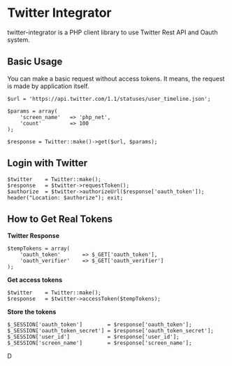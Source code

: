 Twitter Integrator
==================

twitter-integrator is a PHP client library to use Twitter Rest API and Oauth system.

Basic Usage
------------------

You can make a basic request without access tokens. It means, the request is made by application itself.

    $url = 'https://api.twitter.com/1.1/statuses/user_timeline.json';

    $params = array(
        'screen_name'   => 'php_net',
        'count'         => 100
    );

    $response = Twitter::make()->get($url, $params);

Login with Twitter 
------------------

    $twitter    = Twitter::make();
    $response   = $twitter->requestToken();
    $authorize  = $twitter->authorizeUrl($response['oauth_token']);
    header("Location: $authorize"); exit;

How to Get Real Tokens
------------------

**Twitter Response**

    $tempTokens = array(
        'oauth_token'       => $_GET['oauth_token'],
        'oauth_verifier'    => $_GET['oauth_verifier']
    );

**Get access tokens**

    $twitter    = Twitter::make();
    $response   = $twitter->accessToken($tempTokens);

**Store the tokens**

    $_SESSION['oauth_token']        = $response['oauth_token'];
    $_SESSION['oauth_token_secret'] = $response['oauth_token_secret'];
    $_SESSION['user_id']            = $response['user_id'];
    $_SESSION['screen_name']        = $response['screen_name'];

D
